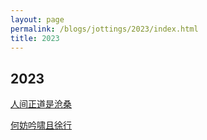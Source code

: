 ```yaml
---
layout: page
permalink: /blogs/jottings/2023/index.html
title: 2023
---
```


## 2023

[人间正道是沧桑](https://lijinzhang.com/)

[何妨吟啸且徐行](https://www.zackwu.com/)
